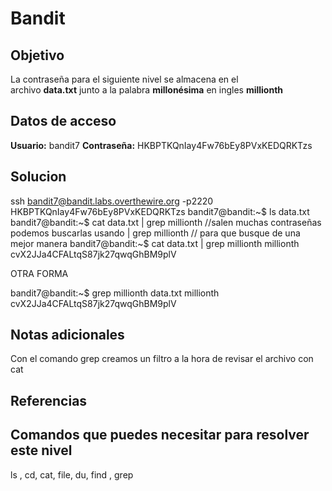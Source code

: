# Bandit
## Objetivo
La contraseña para el siguiente nivel se almacena en el archivo **data.txt** junto a la palabra **millonésima** en ingles **millionth**

## Datos de acceso
**Usuario:** bandit7
**Contraseña:** HKBPTKQnIay4Fw76bEy8PVxKEDQRKTzs

## Solucion
ssh bandit7@bandit.labs.overthewire.org -p2220
HKBPTKQnIay4Fw76bEy8PVxKEDQRKTzs
bandit7@bandit:~$ ls
data.txt
bandit7@bandit:~$ cat data.txt | grep millionth
//salen muchas contraseñas podemos buscarlas usando  | grep millionth
// para que busque de una mejor manera
bandit7@bandit:~$ cat data.txt | grep millionth
millionth       cvX2JJa4CFALtqS87jk27qwqGhBM9plV

OTRA FORMA

bandit7@bandit:~$ grep millionth data.txt
millionth       cvX2JJa4CFALtqS87jk27qwqGhBM9plV

## Notas adicionales
Con el comando grep creamos un filtro a la hora de revisar el archivo con cat

## Referencias

## Comandos que puedes necesitar para resolver este nivel
ls , cd, cat, file, du, find , grep